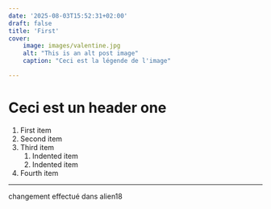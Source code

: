 ```yaml
---
date: '2025-08-03T15:52:31+02:00'
draft: false
title: 'First'
cover: 
    image: images/valentine.jpg
    alt: "This is an alt post image"
    caption: "Ceci est la légende de l'image"

---
```

# Ceci est un header one

1. First item
2. Second item
3. Third item
    1. Indented item
    2. Indented item
4. Fourth item

________________

changement effectué dans alien18
